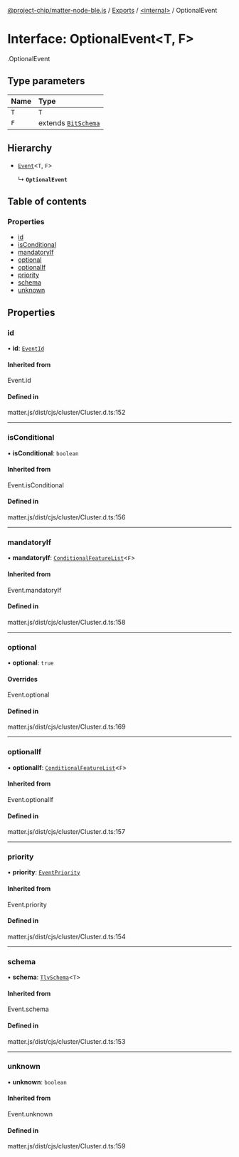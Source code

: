 [@project-chip/matter-node-ble.js](../README.md) / [Exports](../modules.md) / [<internal\>](../modules/internal_.md) / OptionalEvent

# Interface: OptionalEvent<T, F\>

[<internal>](../modules/internal_.md).OptionalEvent

## Type parameters

| Name | Type |
| :------ | :------ |
| `T` | `T` |
| `F` | extends [`BitSchema`](../modules/internal_.md#bitschema) |

## Hierarchy

- [`Event`](../modules/internal_.md#event)<`T`, `F`\>

  ↳ **`OptionalEvent`**

## Table of contents

### Properties

- [id](internal_.OptionalEvent.md#id)
- [isConditional](internal_.OptionalEvent.md#isconditional)
- [mandatoryIf](internal_.OptionalEvent.md#mandatoryif)
- [optional](internal_.OptionalEvent.md#optional)
- [optionalIf](internal_.OptionalEvent.md#optionalif)
- [priority](internal_.OptionalEvent.md#priority)
- [schema](internal_.OptionalEvent.md#schema)
- [unknown](internal_.OptionalEvent.md#unknown)

## Properties

### id

• **id**: [`EventId`](../modules/internal_.md#eventid)

#### Inherited from

Event.id

#### Defined in

matter.js/dist/cjs/cluster/Cluster.d.ts:152

___

### isConditional

• **isConditional**: `boolean`

#### Inherited from

Event.isConditional

#### Defined in

matter.js/dist/cjs/cluster/Cluster.d.ts:156

___

### mandatoryIf

• **mandatoryIf**: [`ConditionalFeatureList`](../modules/internal_.md#conditionalfeaturelist)<`F`\>

#### Inherited from

Event.mandatoryIf

#### Defined in

matter.js/dist/cjs/cluster/Cluster.d.ts:158

___

### optional

• **optional**: ``true``

#### Overrides

Event.optional

#### Defined in

matter.js/dist/cjs/cluster/Cluster.d.ts:169

___

### optionalIf

• **optionalIf**: [`ConditionalFeatureList`](../modules/internal_.md#conditionalfeaturelist)<`F`\>

#### Inherited from

Event.optionalIf

#### Defined in

matter.js/dist/cjs/cluster/Cluster.d.ts:157

___

### priority

• **priority**: [`EventPriority`](../enums/internal_.EventPriority.md)

#### Inherited from

Event.priority

#### Defined in

matter.js/dist/cjs/cluster/Cluster.d.ts:154

___

### schema

• **schema**: [`TlvSchema`](../classes/internal_.TlvSchema.md)<`T`\>

#### Inherited from

Event.schema

#### Defined in

matter.js/dist/cjs/cluster/Cluster.d.ts:153

___

### unknown

• **unknown**: `boolean`

#### Inherited from

Event.unknown

#### Defined in

matter.js/dist/cjs/cluster/Cluster.d.ts:159

